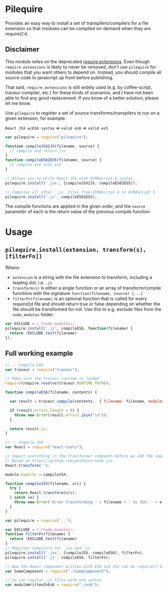 # Pilequire

Provides an easy way to install a set of transpilers/compilers for a file extension so that modules can be compiled on-demand when
they are require()'d.

## Disclaimer
This module relies on the deprecated [require.extensions](http://nodejs.org/api/globals.html#globals_require_extensions).
Even though `require.extensions` is likely to never be removed, don't use `pilequire` for modules that you want others to depend on.
Instead, you should compile all source code to javascript up front before publishing.

That said, `require.extensions` is still widely used (e.g. by coffee-script, traceur-compiler, etc.) for these kinds of scenarios,
and I have not been able to find any good replacement. If you know of a better solution, please let me know.

Use `pilequire` to register a set of source transforms/transpilers to run on a given extension, for example:

`React JSX w/ES6 syntax` => `valid es6` => `valid es5`

```js
var pilequire = require("pilequire");

function compileJSX2JS(filename, source) {
  // compile and return jsx
}
function compileES62ES5(filename, source) {
  // compile es6 into es5
}

// Allows you to write React JSX with ECMAScript 6 syntax
pilequire.install('.jsx', [compileJSX2JS, compileES62ES5]);

// Compiles all other `.js` files from ECMAScript 6 to ECMAScript 5
pilequire.install('.js', compileES62ES5);
```

The compile functions are applied in the given order, and the `source` parameter of each is the return value of the previous compile function

# Usage

## `pilequire.install(extension, transform(s), [filterFn])`

Where:
- `extension` is a string with the file extension to transform, including a leading dot, i.e. `.js` 
- `transform(s)` is either a single function or an array of transform/compile functions with the signature `function(filename, source) {...}`
- `filterFn(filename)` is an optional function that is called for every require()d file and should return true or false depending on whether the
file should be transformed for not. Use this to e.g. exclude files from the `node_modules` folder:

```js
var EXCLUDE = /.*node_modules/;
pilequire.install('.js', compileES6, function(filename) {
  return !EXCLUDE.test(filename)
});
```

## Full working example

```js
// -- Compile ES6
var traceur = require("traceur");

// Make sure the traceur runtime is loaded
require(require.resolve(traceur.RUNTIME_PATH));

function compileES6(filename, contents) {

  var result = traceur.compile(contents,  { filename: filename, modules: 'inline' });

  if (result.errors.length > 0) {
    throw new Error(result.errors.join("\n"));
  }

  return result.js;
}

// -- Compile JSX
var React = require("react-tools");

// Import everything in the transformer codepath before we add the import hook
// Based on https://github.com/petehunt/node-jsx
React.transform('');

module.exports = compileJSX;

function compileJSX(filename, src) {
  try {
    return React.transform(src);
  } catch (e) {
    throw new Error('Error transforming ' + filename + ' to JSX: ' + e.toString());
  }
}

var pilequire = require('..');

var EXCLUDE = /.*node_modules/;
function filterFn(filename) {
  return !EXCLUDE.test(filename)
}
// Register compilers for .jsx and .js
pilequire.install('.jsx', [compileJSX, compileES6], filterFn);
pilequire.install('.js', compileES6, filterFn);

// Now the React component written with ES6 and JSX can be require()'d
var SomeComponent = require("./SomeComponent");

// So can regular .js-files with es6 syntax
var moduleWrittenInEs6 = require("./es6");
```
